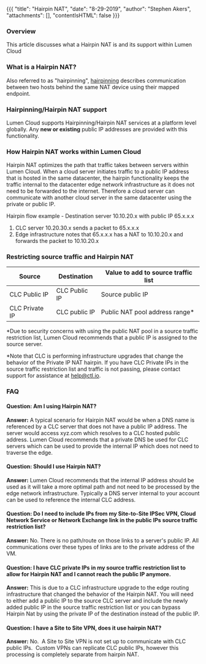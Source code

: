 {{{
  "title": "Hairpin NAT",
  "date": "8-29-2019",
  "author": "Stephen Akers",
  "attachments": [],
  "contentIsHTML": false
}}}

### Overview
This article discusses what a Hairpin NAT is and its support within Lumen Cloud

### What is a Hairpin NAT?
Also referred to as "hairpinning", [hairpinning](//en.wikipedia.org/wiki/Hairpinning) describes communication between two hosts behind the same NAT device using their mapped endpoint.

### Hairpinning/Hairpin NAT support
Lumen Cloud supports Hairpinning/Hairpin NAT services at a platform level globally. Any **new or existing** public IP addresses are provided with this functionality.

### How Hairpin NAT works within Lumen Cloud
Hairpin NAT optimizes the path that traffic takes between servers within Lumen Cloud.  When a cloud server initiates traffic to a public IP address that is hosted in the same datacenter, the hairpin functionality keeps the traffic internal to the datacenter edge network infrastructure as it does not need to be forwarded to the internet.  Therefore a cloud server can communicate with another cloud server in the same datacenter using the private or public IP.

Hairpin flow example - Destination server 10.10.20.x with public IP 65.x.x.x
1. CLC server 10.20.30.x sends a packet to 65.x.x.x
2. Edge infrastructure notes that 65.x.x.x has a NAT to 10.10.20.x and forwards the packet to 10.10.20.x

### Restricting source traffic and Hairpin NAT

|Source|Destination|Value to add to source traffic list|
|-------|-----------|---------|
|CLC Public IP|CLC Public IP|Source public IP|
|CLC Private IP|CLC public IP|Public NAT pool address range*|

\*Due to security concerns with using the public NAT pool in a source traffic restriction list, Lumen Cloud recommends that a public IP is assigned to the source server.

\*Note that CLC is performing infrastructure upgrades that change the behavior of the Private IP NAT hairpin.
If you have CLC Private IPs in the source traffic restriction list and traffic is not passing, please contact support for assistance at help@ctl.io.

### FAQ

#### Question: Am I using Hairpin NAT?

**Answer:** A typical scenario for Hairpin NAT would be when a DNS name is referenced by a CLC server that does not have a public IP address.  The server would access xyz.com which resolves to a CLC hosted public address.  Lumen Cloud recommends that a private DNS be used for CLC servers which can be used to provide the internal IP which does not need to traverse the edge.

#### Question: Should I use Hairpin NAT?
**Answer:** Lumen Cloud recommends that the internal IP address should be used as it will take a more optimal path and not need to be processed by the edge network infrastructure.  Typically a DNS server internal to your account can be used to reference the internal CLC address.

#### Question: Do I need to include IPs from my Site-to-Site IPSec VPN, Cloud Network Service or Network Exchange link in the public IPs source traffic restriction list?

**Answer:** No. There is no path/route on those links to a server's public IP.  All communications over these types of links are to the private address of the VM.

#### Question: I have CLC private IPs in my source traffic restriction list to allow for Hairpin NAT and I cannot reach the public IP anymore.

**Answer:** This is due to a CLC infrastructure upgrade to the edge routing infrastructure that changed the behavior of the Hairpin NAT.  You will need to either add a public IP to the source CLC server and include the newly added public IP in the source traffic restriction list or you can bypass Hairpin Nat by using the private IP of the destination instead of the public IP.

#### Question: I have a Site to Site VPN, does it use hairpin NAT?

**Answer:** No.  A Site to Site VPN is not set up to communicate with CLC public IPs.  Custom VPNs can replicate CLC public IPs, however this processing is completely separate from hairpin NAT.
